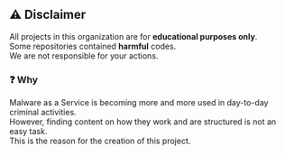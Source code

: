 <!--
SPDX-FileCopyrightText: 2024 The Malware as a Service development team

SPDX-License-Identifier: GPL-3.0-or-later
-->




## :warning: Disclaimer

All projects in this organization are for **educational purposes only**.\
Some repositories contained **harmful** codes.\
We are not responsible for your actions.

### :question: Why

Malware as a Service is becoming more and more used in day-to-day criminal activities.\
However, finding content on how they work and are structured is not an easy task.\
This is the reason for the creation of this project.
